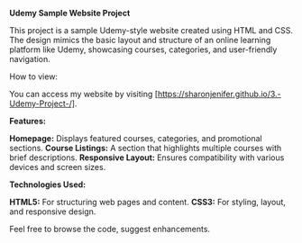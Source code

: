 **Udemy Sample Website Project**

This project is a sample Udemy-style website created using HTML and CSS. The design mimics the basic layout and structure of an online learning platform like Udemy, showcasing courses, categories, and user-friendly navigation.

How to view:

You can access my website by visiting [https://sharonjenifer.github.io/3.-Udemy-Project-/].

**Features:**

**Homepage:** Displays featured courses, categories, and promotional sections.
**Course Listings:** A section that highlights multiple courses with brief descriptions.
**Responsive Layout:** Ensures compatibility with various devices and screen sizes.

**Technologies Used:**

**HTML5:** For structuring web pages and content.
**CSS3:** For styling, layout, and responsive design.

Feel free to browse the code, suggest enhancements.
